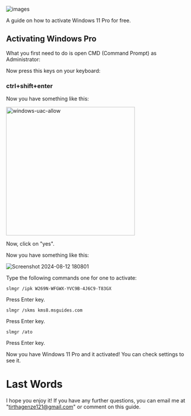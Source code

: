 ![images](https://github.com/user-attachments/assets/fe5508da-e132-491f-813b-2335edec9973)

A guide on how to activate Windows 11 Pro for free.

## Activating Windows Pro

What you first need to do is open CMD (Command Prompt) as Administrator:

Now press this keys on your keyboard:

<h3> ctrl+shift+enter </h3>

Now you have something like this:

<img width="350" alt="windows-uac-allow" src="https://github.com/user-attachments/assets/66fc19e9-38bc-455f-abae-793724c8b38d">

Now, click on "yes".

Now you have something like this:

![Screenshot 2024-08-12 180801](https://github.com/user-attachments/assets/a04a67d1-c161-4f79-a06d-c93f269c112a)

Type the following commands one for one to activate:

``slmgr /ipk W269N-WFGWX-YVC9B-4J6C9-T83GX``

Press Enter key.

``slmgr /skms kms8.msguides.com``

Press Enter key.

``slmgr /ato``

Press Enter key.
 
Now you have Windows 11 Pro and it activated! You can check settings to see it.

# Last Words
I hope you enjoy it!
If you have any further questions, you can email me at "tirthagenze121@gmail.com" or comment on this guide.
